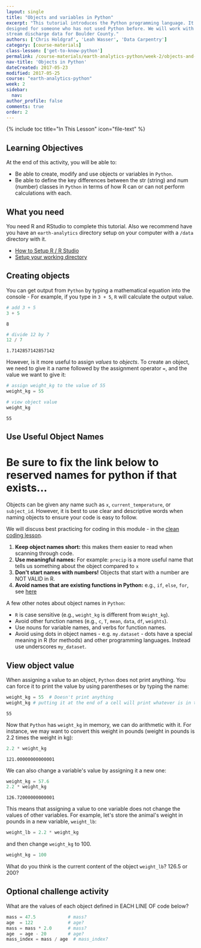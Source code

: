 ```yaml
---
layout: single
title: "Objects and variables in Python"
excerpt: "This tutorial introduces the Python programming language. It is
designed for someone who has not used Python before. We will work with precipitation and
stream discharge data for Boulder County."
authors: ['Chris Holdgraf', 'Leah Wasser', 'Data Carpentry']
category: [course-materials]
class-lesson: ['get-to-know-python']
permalink: /course-materials/earth-analytics-python/week-2/objects-and-variables-in-python/
nav-title: 'Objects in Python'
dateCreated: 2017-05-23
modified: 2017-05-25
course: "earth-analytics-python"
week: 2
sidebar:
  nav:
author_profile: false
comments: true
order: 2
---
```


{% include toc title="In This Lesson" icon="file-text" %}


<div class='notice--success' markdown="1">

## <i class="fa fa-graduation-cap" aria-hidden="true"></i> Learning Objectives
At the end of this activity, you will be able to:

* Be able to create, modify and use objects or variables in `Python`.
* Be able to define the key differences between the str (string) and num (number) classes in `Python` in terms of how R can or can not perform calculations with each.

## <i class="fa fa-check-square-o fa-2" aria-hidden="true"></i> What you need

You need R and RStudio to complete this tutorial. Also we recommend have you
have an `earth-analytics` directory setup on your computer with a `/data`
directory with it.

* [How to Setup R / R Studio](/course-materials/earth-analytics-python/week-1/setup-r-rstudio/)
* [Setup your working directory](/course-materials/earth-analytics-python/week-1/setup-working-directory/)

</div>


## Creating objects

You can get output from `Python` by typing a mathematical equation into the console -
For example, if you type in `3 + 5`, `R` will calculate the output value.


```python
# add 3 + 5
3 + 5
```




    8




```python
# divide 12 by 7
12 / 7
```




    1.7142857142857142



However, is it more useful to assign _values_ to _objects_. To create an object, we need to give it a name followed by the assignment operator `=`, and the value we want to give it:


```python
# assign weight_kg to the value of 55
weight_kg = 55

# view object value
weight_kg
```




    55



## Use Useful Object Names
# Be sure to fix the link below to reserved names for python if that exists...
Objects can be given any name such as `x`, `current_temperature`, or
`subject_id`. However, it is best to use clear and descriptive words when naming
objects to ensure your code is easy to follow.

We will discuss best practicing for coding in this module - in the [clean coding
lesson](/course-materials/earth-analytics-python/week-2/write-clean-code-with-r/).

1. **Keep object names short:** this makes them easier to read when scanning through code.
2. **Use meaningful names:** For example: `precip` is a more useful name that tells us something about the object compared to `x`
3. **Don't start names with numbers!** Objects that start with a number are NOT VALID in R.
4. **Avoid names that are existing functions in Python:** e.g.,
`if`, `else`, `for`, see
[here](https://stat.ethz.ch/R-manual/R-devel/library/base/html/Reserved.html)

A few other notes about object names in `Python`:

* `R` is case sensitive (e.g., `weight_kg` is different from `Weight_kg`).
* Avoid other function names (e.g., `c`, `T`, `mean`, `data`, `df`, `weights`).
* Use nouns for variable names, and verbs for function names.
* Avoid using dots in object names - e.g. `my.dataset` - dots have a special meaning in R (for methods) and other programming languages. Instead use underscores `my_dataset`.

## View object value
When assigning a value to an object, `Python` does not print anything. You can force
it to print the value by using parentheses or by typing the name:


```python
weight_kg = 55  # Doesn't print anything 
weight_kg # putting it at the end of a cell will print whatever is in the final line of the cell

```




    55



Now that `Python` has `weight_kg` in memory, we can do arithmetic with it. For
instance, we may want to convert this weight in pounds (weight in pounds is 2.2
times the weight in kg):


```python
2.2 * weight_kg
```




    121.00000000000001





We can also change a variable's value by assigning it a new one:





```python
weight_kg = 57.6
2.2 * weight_kg
```




    126.72000000000001



This means that assigning a value to one variable does not change the values of
other variables.  For example, let's store the animal's weight in pounds in a new
variable, `weight_lb`:


```python
weight_lb = 2.2 * weight_kg
```



and then change `weight_kg` to 100.





```python
weight_kg = 100
```



What do you think is the current content of the object `weight_lb`? 126.5 or 200?



<div class="notice--warning" markdown="1">



## <i class="fa fa-pencil-square-o" aria-hidden="true"></i> Optional challenge activity



What are the values of each object defined in EACH LINE OF code below?





```python
mass = 47.5            # mass?
age  = 122             # age?
mass = mass * 2.0      # mass?
age  = age - 20        # age?
mass_index = mass / age  # mass_index?
```

<!-- Answers to go here... -->

